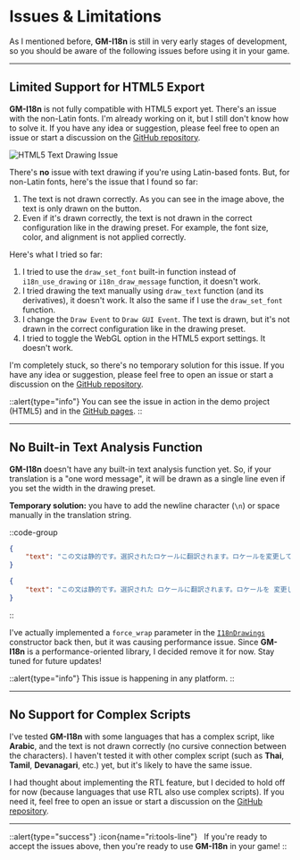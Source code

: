 # Issues & Limitations

As I mentioned before, **GM-I18n** is still in very early stages of development, so you should be aware of the following issues before using it in your game.

---

## Limited Support for HTML5 Export

**GM-I18n** is not fully compatible with HTML5 export yet. There's an issue with the non-Latin fonts. I'm already working on it, but I still don't know how to solve it. If you have any idea or suggestion, please feel free to open an issue or start a discussion on the [GitHub repository](https://github.com/undervolta/GM-I18n).

<img src="/img/bug-1.webp" alt="HTML5 Text Drawing Issue" loading="lazy" class="max-w-100 h-auto" />

There's **no** issue with text drawing if you're using Latin-based fonts. But, for non-Latin fonts, here's the issue that I found so far:

1. The text is not drawn correctly. As you can see in the image above, the text is only drawn on the button. 
2. Even if it's drawn correctly, the text is not drawn in the correct configuration like in the drawing preset. For example, the font size, color, and alignment is not applied correctly.

Here's what I tried so far:

1. I tried to use the `draw_set_font` built-in function instead of `i18n_use_drawing` or `i18n_draw_message` function, it doesn't work. 
2. I tried drawing the text manually using `draw_text` function (and its derivatives), it doesn't work. It also the same if I use the `draw_set_font` function.
3. I change the `Draw Event` to `Draw GUI Event`. The text is drawn, but it's not drawn in the correct configuration like in the drawing preset. 
4. I tried to toggle the WebGL option in the HTML5 export settings. It doesn't work. 

I'm completely stuck, so there's no temporary solution for this issue. If you have any idea or suggestion, please feel free to open an issue or start a discussion on the [GitHub repository](https://github.com/undervolta/GM-I18n).

::alert{type="info"}
You can see the issue in action in the demo project (HTML5) and in the [GitHub pages](https://undervolta.github.io/GM-I18n).
::

---

## No Built-in Text Analysis Function

**GM-I18n** doesn't have any built-in text analysis function yet. So, if your translation is a "one word message", it will be drawn as a single line even if you set the width in the drawing preset. 

**Temporary solution:** you have to add the newline character (`\n`) or space manually in the translation string.

::code-group
```json [before]
{
    "text": "この文は静的です。選択されたロケールに翻訳されます。ロケールを変更してもこの文には影響しません。"
}
```

```json [after]
{
    "text": "この文は静的です。選択された ロケールに翻訳されます。ロケールを 変更してもこの文には影響しません。"
}
```
::

I've actually implemented a `force_wrap` parameter in the [`I18nDrawings`](/v1/api-reference/constructors#i18ndrawings) constructor back then, but it was causing performance issue. Since **GM-I18n** is a performance-oriented library, I decided remove it for now. Stay tuned for future updates!

::alert{type="info"}
This issue is happening in any platform. 
::

---

## No Support for Complex Scripts

I've tested **GM-I18n** with some languages that has a complex script, like **Arabic**, and the text is not drawn correctly (no cursive connection between the characters). I haven't tested it with other complex script (such as **Thai**, **Tamil**, **Devanagari**, etc.) yet, but it's likely to have the same issue. 

I had thought about implementing the RTL feature, but I decided to hold off for now (because languages that use RTL also use complex scripts). If you need it, feel free to open an issue or start a discussion on the [GitHub repository](https://github.com/undervolta/GM-I18n).

---

::alert{type="success"}
:icon{name="ri:tools-line"} &nbsp; If you're ready to accept the issues above, then you're ready to use **GM-I18n** in your game!
::
